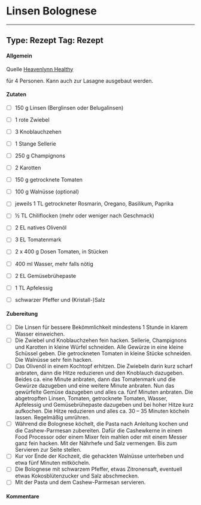 # Linsen Bolognese

---
Type: Rezept
Tag: Rezept
---

#### Allgemein
Quelle [Heavenlynn Healthy](https://de.heavenlynnhealthy.com/fleischlose-bolognese/)

für 4 Personen. Kann auch zur Lasagne ausgebaut werden.


#### Zutaten
- [ ] 150 g Linsen (Berglinsen oder Belugalinsen)
- [ ] 1 rote Zwiebel
- [ ] 3 Knoblauchzehen
- [ ] 1 Stange Sellerie
- [ ] 250 g Champignons
- [ ] 2 Karotten
- [ ] 150 g getrocknete Tomaten
- [ ] 100 g Walnüsse (optional)
- [ ] jeweils 1 TL getrockneter Rosmarin, Oregano, Basilikum, Paprika
- [ ] ½ TL Chiliflocken (mehr oder weniger nach Geschmack)
- [ ] 2 EL natives Olivenöl
- [ ] 3 EL Tomatenmark
- [ ] 2 x 400 g Dosen Tomaten, in Stücken
- [ ] 400 ml Wasser, mehr falls nötig
- [ ] 2 EL Gemüsebrühepaste
- [ ] 1 TL Apfelessig
- [ ] schwarzer Pfeffer und (Kristall-)Salz


#### Zubereitung
- [ ] Die Linsen für bessere Bekömmlichkeit mindestens 1 Stunde in klarem Wasser einweichen.
- [ ] Die Zwiebel und Knoblauchzehen fein hacken. Sellerie, Champignons und Karotten in kleine Würfel schneiden. Alle Gewürze in eine kleine Schüssel geben. Die getrockneten Tomaten in kleine Stücke schneiden. Die Walnüsse sehr fein hacken.
- [ ] Das Olivenöl in einem Kochtopf erhitzen. Die Zwiebeln darin kurz scharf anbraten, dann die Hitze reduzieren und den Knoblauch dazugeben. Beides ca. eine Minute anbraten, dann das Tomatenmark und die Gewürze dazugeben und eine weitere Minute anbraten. Nun das gewürfelte Gemüse dazugeben und alles ca. fünf Minuten anbraten. Die abgetropften Linsen, Tomaten, getrocknete Tomaten, Wasser, Apfelessig und Gemüsebrühepaste dazugeben und bei hoher Hitze kurz aufkochen. Die Hitze reduzieren und alles ca. 30 – 35 Minuten köcheln lassen. Regelmäßig umrühren.
- [ ] Während die Bolognese köchelt, die Pasta nach Anleitung kochen und die Cashew-Parmesan zubereiten. Dafür die Cashewkerne in einem Food Processor oder einem Mixer fein mahlen oder mit einem Messer ganz fein hacken. Mit der Nährhefe und Salz vermengen. Bis zum Servieren zur Seite stellen.
- [ ] Kur vor Ende der Kochzeit, die gehackten Walnüsse unterheben und etwa fünf Minuten mitköcheln.
- [ ] Die Bolognese mit schwarzem Pfeffer, etwas Zitronensaft, eventuell etwas Kokosblütenzucker und Salz abschmecken.
- [ ] Mit der Pasta und dem Cashew-Parmesan servieren.

#### Kommentare
